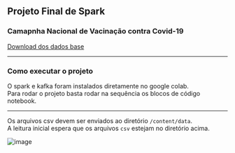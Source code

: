 ## Projeto Final de Spark

### Camapnha Nacional de Vacinação contra Covid-19
[Download dos dados base](https://mobileapps.saude.gov.br/esus-vepi/files/unAFkcaNDeXajurGB7LChj8SgQYS2ptm/04bd3419b22b9cc5c6efac2c6528100d_HIST_PAINEL_COVIDBR_06jul2021.rar)
________________________

### Como executar o projeto
O spark e kafka foram instalados diretamente no google colab.  
Para rodar o projeto basta rodar na sequência os blocos de código notebook.  
________________________
Os arquivos csv devem ser enviados ao diretório ```/content/data```.   
A leitura inicial espera que os arquivos ```csv``` estejam no diretório acima.  

![image](https://user-images.githubusercontent.com/84642985/140845440-87dc56dc-2a50-4f11-8c24-4e84e5141963.png)
